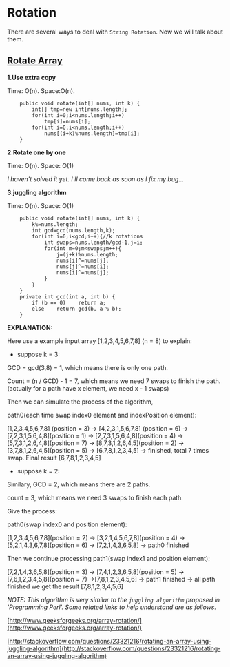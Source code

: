 # Rotation

There are several ways to deal with `String Rotation`. Now we will talk about them.

## [Rotate Array](https://leetcode.com/problems/rotate-array/)

**1.Use extra copy**

Time: O(n). Space:O(n).

```
	public void rotate(int[] nums, int k) {
        int[] tmp=new int[nums.length];
        for(int i=0;i<nums.length;i++)
            tmp[i]=nums[i];
        for(int i=0;i<nums.length;i++)
            nums[(i+k)%nums.length]=tmp[i];
    }
```

**2.Rotate one by one**

Time: O(n). Space: O(1)

*I haven't solved it yet. I'll come back as soon as I fix my bug...*



**3.juggling algorithm**

Time: O(n). Space: O(1)

```
	public void rotate(int[] nums, int k) {
        k%=nums.length;
        int gcd=gcd(nums.length,k);
        for(int i=0;i<gcd;i++){//k rotations
            int swaps=nums.length/gcd-1,j=i;
            for(int m=0;m<swaps;m++){
                j=(j+k)%nums.length;
                nums[i]^=nums[j];
                nums[j]^=nums[i];
                nums[i]^=nums[j];
            }
        }
    }   
    private int gcd(int a, int b) {
        if (b == 0)    return a;
        else    return gcd(b, a % b);
    }
```
**EXPLANATION:**

Here use a example input array [1,2,3,4,5,6,7,8] (n = 8) to explain:

- suppose k = 3:

GCD = gcd(3,8) = 1, which means there is only one path.

Count = (n / GCD) - 1 = 7, which means we need 7 swaps to finish the path. (actually for a path have x element, we need x - 1 swaps)

Then we can simulate the process of the algorithm,

path0(each time swap index0 element and indexPosition element):

[1,2,3,4,5,6,7,8] (position = 3) -> [4,2,3,1,5,6,7,8] (position = 6) -> [7,2,3,1,5,6,4,8](position = 1) -> [2,7,3,1,5,6,4,8](position = 4) -> [5,7,3,1,2,6,4,8](position = 7) -> [8,7,3,1,2,6,4,5](position = 2) -> [3,7,8,1,2,6,4,5](position = 5) -> [6,7,8,1,2,3,4,5] -> finished, total 7 times swap. Final result [6,7,8,1,2,3,4,5]

- suppose k = 2:

Similary, GCD = 2, which means there are 2 paths.

count = 3, which means we need 3 swaps to finish each path.

Give the process:

path0(swap index0 and position element):

[1,2,3,4,5,6,7,8](position = 2) -> [3,2,1,4,5,6,7,8](position = 4) ->[5,2,1,4,3,6,7,8](position = 6) -> [7,2,1,4,3,6,5,8] -> path0 finished

Then we continue processing path1(swap index1 and position element):

[7,2,1,4,3,6,5,8](position = 3) -> [7,4,1,2,3,6,5,8](position = 5) -> [7,6,1,2,3,4,5,8](position = 7) ->[7,8,1,2,3,4,5,6] -> path1 finished -> all path finished we get the result [7,8,1,2,3,4,5,6]

*NOTE: This algorithm is very similar to the `juggling algorithm` proposed in 'Programming Perl'. Some related links to help understand are as follows.*

[http://www.geeksforgeeks.org/array-rotation/](http://www.geeksforgeeks.org/array-rotation/)

[http://stackoverflow.com/questions/23321216/rotating-an-array-using-juggling-algorithm](http://stackoverflow.com/questions/23321216/rotating-an-array-using-juggling-algorithm)

